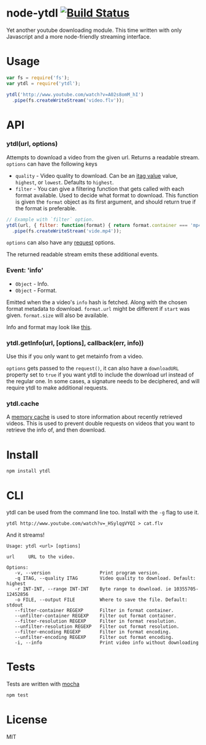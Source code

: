# node-ytdl [![Build Status](https://secure.travis-ci.org/fent/node-ytdl.png)](http://travis-ci.org/fent/node-ytdl)

Yet another youtube downloading module. This time written with only Javascript and a more node-friendly streaming interface.


# Usage

```js
var fs = require('fs');
var ytdl = require('ytdl');

ytdl('http://www.youtube.com/watch?v=A02s8omM_hI')
  .pipe(fs.createWriteStream('video.flv'));
```


# API
### ytdl(url, options)

Attempts to download a video from the given url. Returns a readable stream. `options` can have the following keys

* `quality` - Video quality to download. Can be an [itag value](http://en.wikipedia.org/wiki/YouTube#Quality_and_codecs) value, `highest`, or `lowest`. Defaults to `highest`.
* `filter` - You can give a filtering function that gets called with each format available. Used to decide what format to download. This function is given the `format` object as its first argument, and should return true if the format is preferable.

```js
// Example with `filter` option.
ytdl(url, { filter: function(format) { return format.container === 'mp4'; } })
  .pipe(fs.createWriteStream('vide.mp4'));
```

`options` can also have any [request](https://github.com/mikeal/request) options.

The returned readable stream emits these additional events.

### Event: 'info'
* `Object` - Info.
* `Object` - Format.

Emitted when the a video's `info` hash is fetched. Along with the chosen format metadata to download. `format.url` might be different if `start` was given. `format.size` will also be available.

Info and format may look like [this](https://gist.github.com/fent/6c8251132e1addb5121e).

### ytdl.getInfo(url, [options], callback(err, info))

Use this if you only want to get metainfo from a video.

`options` gets passed to the `request()`, it can also have a `downloadURL` property set to `true` if you want ytdl to include the download url instead of the regular one. In some cases, a signature needs to be deciphered, and will require ytdl to make additional requests.

### ytdl.cache

A [memory cache](https://github.com/hij1nx/EventVat) is used to store information about recently retrieved videos. This is used to prevent double requests on videos that you want to retrieve the info of, and then download.


# Install

    npm install ytdl

# CLI

ytdl can be used from the command line too. Install with the `-g` flag to use it.

    ytdl http://www.youtube.com/watch?v=_HSylqgVYQI > cat.flv

And it streams!

    Usage: ytdl <url> [options]

    url     URL to the video.

    Options:
       -v, --version                  Print program version.
       -q ITAG, --quality ITAG        Video quality to download. Default: highest
       -r INT-INT, --range INT-INT    Byte range to download. ie 10355705-12452856
       -o FILE, --output FILE         Where to save the file. Default: stdout
       --filter-container REGEXP      Filter in format container.
       --unfilter-container REGEXP    Filter out format container.
       --filter-resolution REGEXP     Filter in format resolution.
       --unfilter-resolution REGEXP   Filter out format resolution.
       --filter-encoding REGEXP       Filter in format encoding.
       --unfilter-encoding REGEXP     Filter out format encoding.
       -i, --info                     Print video info without downloading


# Tests
Tests are written with [mocha](http://visionmedia.github.com/mocha/)

```bash
npm test
```

# License
MIT
